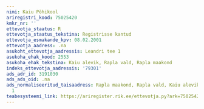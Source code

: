 ```yaml
---
nimi: Kaiu Põhikool
ariregistri_kood: 75025420
kmkr_nr: ''
ettevotja_staatus: R
ettevotja_staatus_tekstina: Registrisse kantud
ettevotja_esmakande_kpv: 08.02.2001
ettevotja_aadress: .na
asukoht_ettevotja_aadressis: Leandri tee 1
asukoha_ehak_kood: 2553
asukoha_ehak_tekstina: Kaiu alevik, Rapla vald, Rapla maakond
indeks_ettevotja_aadressis: '79301'
ads_adr_id: 3191030
ads_ads_oid: .na
ads_normaliseeritud_taisaadress: Rapla maakond, Rapla vald, Kaiu alevik, Leandri tee
  1
teabesysteemi_link: https://ariregister.rik.ee/ettevotja.py?ark=75025420&ref=rekvisiidid
---
```

